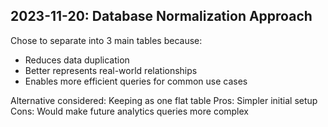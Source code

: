 ## 2023-11-20: Database Normalization Approach
Chose to separate into 3 main tables because:
- Reduces data duplication
- Better represents real-world relationships
- Enables more efficient queries for common use cases

Alternative considered: Keeping as one flat table
Pros: Simpler initial setup
Cons: Would make future analytics queries more complex
